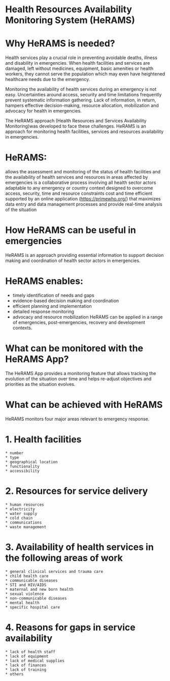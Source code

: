# Health Resources Availability Monitoring System (HeRAMS)
# Why HeRAMS is needed?
Health services play a crucial role in preventing avoidable deaths, illness and disability in emergencies. When health facilities and services are damaged, left without medicines, equipment, basic amenities or health workers, they cannot serve the population which may even have heightened healthcare needs due to the emergency.

Monitoring the availability of health services during an emergency is not easy. Uncertainties around access, security and time limitations frequently prevent systematic information gathering. Lack of information, in return, hampers effective decision-making, resource allocation, mobilization and advocacy for health in emergencies.


The HeRAMS approach (Health Resources and Services Availability Monitoring)was developed to face these challenges. HeRAMS is an approach for monitoring health facilities, services and resources availability in emergencies.

# HeRAMS:
allows the assessment and monitoring of the status of health facilities and the availability of health services and resources in areas affected by emergencies
is a collaborative process involving all health sector actors
adaptable to any emergency or country context
designed to overcome access, security, time and resource constraints
cost and time efficient
supported by an online application (https://primewho.org/) that maximizes data entry and data management processes and provide real-time analysis of the situation
# How HeRAMS can be useful in emergencies

HeRAMS is an approach providing essential information to support decision making and coordination of health sector actors in emergencies.

# HeRAMS enables:
* timely identification of needs and gaps
* evidence-based decision making and coordination
* efficient planning and implementation
* detailed response monitoring
* advocacy and resource mobilization
HeRAMS can be applied in a range of emergencies, post-emergencies, recovery and development contexts.

# What can be monitored with the HeRAMS App?
The HeRAMS App provides a monitoring feature that allows tracking the evolution of the situation over time and helps re-adjust objectives and priorities as the situation evolves.


# What can be achieved with HeRAMS
HeRAMS monitors four major areas relevant to emergency response.
# 1. Health facilities
    * number
    * type
    * geographical location
    * functionality
    * accessibility
    
# 2. Resources for service delivery
    * human resources
    * electricity
    * water supply
    * cold chain
    * communications
    * waste management
# 3. Availability of health services in the following areas of work
    * general clinical services and trauma care
    * child health care
    * communicable diseases
    * STI and HIV/AIDS
    * maternal and new born health
    * sexual violence
    * non-communicable diseases
    * mental health
    * specific hospital care
# 4. Reasons for gaps in service availability
    * lack of health staff
    * lack of equipment
    * lack of medical supplies
    * lack of finances
    * lack of training
    * others
